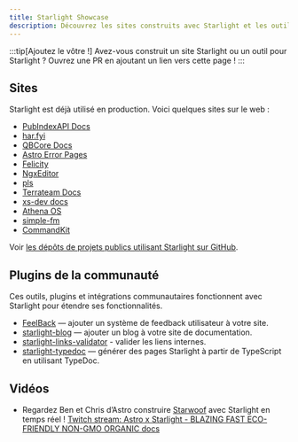 ```yaml
---
title: Starlight Showcase
description: Découvrez les sites construits avec Starlight et les outils communautaires qui étendent Starlight !
---
```


:::tip[Ajoutez le vôtre !]
Avez-vous construit un site Starlight ou un outil pour Starlight ?
Ouvrez une PR en ajoutant un lien vers cette page !
:::

## Sites

Starlight est déjà utilisé en production. Voici quelques sites sur le web :

- [PubIndexAPI Docs](https://docs.pubindexapi.com/)
- [har.fyi](https://har.fyi/)
- [QBCore Docs](https://brycerussell.github.io/qbcore-docs/)
- [Astro Error Pages](https://astro-error-page-documentation.vercel.app/)
- [Felicity](https://felicity.pages.dev/)
- [NgxEditor](https://sibiraj-s.github.io/ngx-editor/)
- [pls](https://dhruvkb.github.io/pls)
- [Terrateam Docs](https://terrateam.io/docs)
- [xs-dev docs](https://xs-dev.js.org)
- [Athena OS](https://www.athenaos.org)
- [simple-fm](https://simple.arciniega.one)
- [CommandKit](https://commandkit.underctrl.io)

Voir [les dépôts de projets publics utilisant Starlight sur GitHub](https://github.com/withastro/starlight/network/dependents).

## Plugins de la communauté

Ces outils, plugins et intégrations communautaires fonctionnent avec Starlight pour étendre ses fonctionnalités.

- [FeelBack](https://www.feelback.dev/blog/new-astro-starlight-integration/) — ajouter un système de feedback utilisateur à votre site.
- [starlight-blog](https://github.com/HiDeoo/starlight-blog) — ajouter un blog à votre site de documentation.
- [starlight-links-validator](https://github.com/HiDeoo/starlight-links-validator) - valider les liens internes.
- [starlight-typedoc](https://github.com/HiDeoo/starlight-typedoc) — générer des pages Starlight à partir de TypeScript en utilisant TypeDoc.

## Vidéos

- Regardez Ben et Chris d’Astro construire [Starwoof](https://starwoof.vercel.app/) avec Starlight en temps réel ! [Twitch stream: Astro x Starlight - BLAZING FAST ECO-FRIENDLY NON-GMO ORGANIC docs](https://www.twitch.tv/videos/1841159960)
